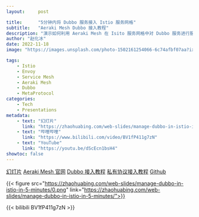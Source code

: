 ```yaml
---
layout:     post

title:      "5分钟内将 Dubbo 服务接入 Istio 服务网格"
subtitle:   "Aeraki Mesh Dubbo 接入教程"
description: "演示如何利用 Aeraki Mesh 在 Isito 服务网格中对 Dubbo 服务进行服务治理：七层负载均衡、动态路由、本地/全局限流、零代码侵入调用跟踪、查看调用指标等。"
author: "赵化冰"
date: 2022-11-18
image: "https://images.unsplash.com/photo-1502161254066-6c74afbf07aa?ixlib=rb-4.0.3&ixid=MnwxMjA3fDB8MHxwaG90by1wYWdlfHx8fGVufDB8fHx8&auto=format&fit=crop&w=2671&q=80"

tags:
    - Istio
    - Envoy
    - Service Mesh
    - Aeraki Mesh
    - Dubbo
    - MetaProtocol
categories:
    - Tech
    - Presentations
metadata:
    - text: "幻灯片"
      link: "https://zhaohuabing.com/web-slides/manage-dubbo-in-istio-in-5-minutes/"
    - text: "哔哩哔哩"
      link: "https://www.bilibili.com/video/BV1fP411g7zN"
    - text: "YouTube"
      link: "https://youtu.be/dScEcn1bsH4"
showtoc: false
---
```

[幻灯片](https://zhaohuabing.com/web-slides/manage-dubbo-in-istio-in-5-minutes/)
[Aeraki Mesh 官网](https://aeraki.net)
[Dubbo 接入教程](https://www.aeraki.net/zh/docs/v1.x/tutorials/dubbo)
[私有协议接入教程](https://www.aeraki.net/zh/docs/v1.x/tutorials/implement-a-custom-protocol)
[Github](https://github.com/aeraki-mesh)

{{< figure src="https://zhaohuabing.com/web-slides/manage-dubbo-in-istio-in-5-minutes/0.png" link="https://zhaohuabing.com/web-slides/manage-dubbo-in-istio-in-5-minutes/">}}

{{< bilibili BV1fP411g7zN >}}
